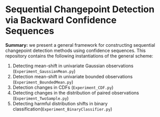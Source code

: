 # Sequential Changepoint Detection via Backward Confidence Sequences 

**Summary:** we present a general framework for constructing sequential changepoint detection methods using confidence sequences. This repository contains the following instantiations of the general scheme: 
1. Detecting mean-shift in univariate Gaussian observations (`Experiment_GaussianMean.py`) 
2. Detection mean-shift in univariate bounded observations  (`Experiment_BoundedMean.py`)
3. Detection changes in CDFs (`Experiment_CDF.py`)
4. Detecting changes in the distribution of paired observations (`Experiment_TwoSample.py`)
5. Detecting harmful distribution shifts in binary classification(`Experiment_BinaryClassifier.py`) 
